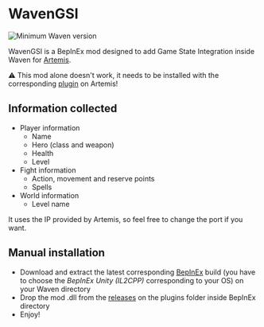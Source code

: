 ﻿# WavenGSI
![Minimum Waven version](https://img.shields.io/badge/Waven%20min%20version-0.12.5-blue)

WavenGSI is a BepInEx mod designed to add Game State Integration inside Waven for [Artemis](https://artemis-rgb.com/).

⚠️ This mod alone doesn't work, it needs to be installed with the corresponding [plugin](https://github.com/urfour/WavenGSI-Plugin) on Artemis! 

## Information collected

- Player information
  - Name
  - Hero (class and weapon)
  - Health
  - Level
- Fight information
  - Action, movement and reserve points 
  - Spells
- World information
  - Level name

It uses the IP provided by Artemis, so feel free to change the port if you want.

## Manual installation

- Download and extract the latest corresponding [BepInEx](https://builds.bepinex.dev/projects/bepinex_be) build (you have to choose the _BepInEx Unity (IL2CPP)_ corresponding to your OS) on your Waven directory
- Drop the mod .dll from the [releases](https://github.com/urfour/WavenGSI-Mod/releases) on the plugins folder inside BepInEx directory
- Enjoy!